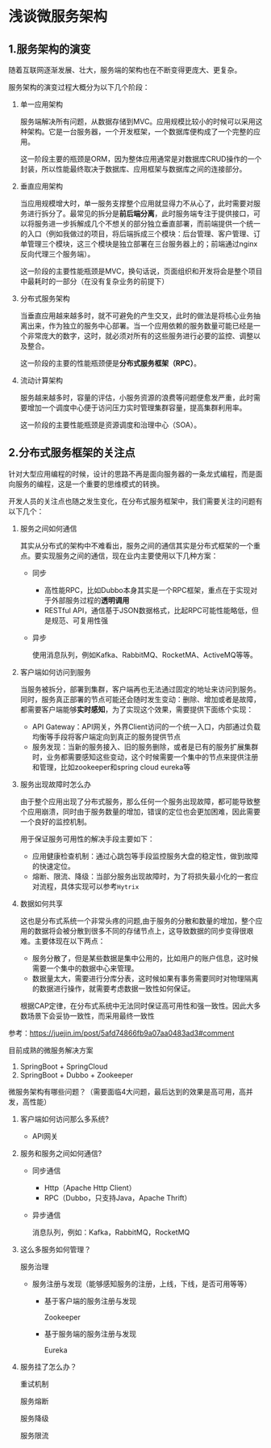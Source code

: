 # 浅谈微服务架构

## 1.服务架构的演变

随着互联网逐渐发展、壮大，服务端的架构也在不断变得更庞大、更复杂。

服务架构的演变过程大概分为以下几个阶段：

1. 单一应用架构

   服务端解决所有问题，从数据存储到MVC。应用规模比较小的时候可以采用这种架构。它是一台服务器，一个开发框架，一个数据库便构成了一个完整的应用。

   这一阶段主要的瓶颈是ORM，因为整体应用通常是对数据库CRUD操作的一个封装，所以性能最终取决于数据库、应用框架与数据库之间的连接部分。

2. 垂直应用架构

   当应用规模增大时，单一服务支撑整个应用就显得力不从心了，此时需要对服务进行拆分了。最常见的拆分是**前后端分离**，此时服务端专注于提供接口，可以将服务进一步拆解成几个不想关的部分独立垂直部署，而前端提供一个统一的入口（例如我做过的项目，将后端拆成三个模块：后台管理、客户管理、订单管理三个模块，这三个模块是独立部署在三台服务器上的；前端通过nginx反向代理三个服务端）。

   这一阶段的主要性能瓶颈是MVC，换句话说，页面组织和开发将会是整个项目中最耗时的一部分（在没有复杂业务的前提下）

3. 分布式服务架构

   当垂直应用越来越多时，就不可避免的产生交叉，此时的做法是将核心业务抽离出来，作为独立的服务中心部署。当一个应用依赖的服务数量可能已经是一个非常庞大的数字，这时，就必须对所有的这些服务进行必要的监控、调整以及整合。

   这一阶段的主要的性能瓶颈便是**分布式服务框架（RPC）**。

4. 流动计算架构

   服务越来越多时，容量的评估，小服务资源的浪费等问题便愈发严重，此时需要增加一个调度中心便于访问压力实时管理集群容量，提高集群利用率。

   这一阶段的主要性能瓶颈是资源调度和治理中心（SOA）。



## 2.分布式服务框架的关注点

针对大型应用编程的时候，设计的思路不再是面向服务器的一条龙式编程，而是面向服务的编程，这是一个重要的思维模式的转换。

开发人员的关注点也随之发生变化，在分布式服务框架中，我们需要关注的问题有以下几个：

1. 服务之间如何通信

   其实从分布式的架构中不难看出，服务之间的通信其实是分布式框架的一个重点。要实现服务之间的通信，现在业内主要使用以下几种方案：

   * 同步

     * 高性能RPC，比如Dubbo本身其实是一个RPC框架，重点在于实现对于外部服务过程的**透明调用**
     * RESTful API，通信基于JSON数据格式，比起RPC可能性能略低，但是规范、可复用性强

   * 异步

     使用消息队列，例如Kafka、RabbitMQ、RocketMA、ActiveMQ等等。

2. 客户端如何访问到服务

   当服务被拆分，部署到集群，客户端再也无法通过固定的地址来访问到服务。同时，服务真正部署的节点可能还会随时发生变动：删除、增加或者是故障，都需要客户端能够**实时感知**，为了实现这个效果，需要提供下面练个实现：

   * API Gateway：API网关，外界Client访问的一个统一入口，内部通过负载均衡等手段将客户端定向到真正的服务提供节点
   * 服务发现：当新的服务接入、旧的服务删除，或者是已有的服务扩展集群时，业务都需要感知这些变动，这个时候需要一个集中的节点来提供注册和管理，比如zookeeper和spring cloud eureka等

3. 服务出现故障时怎么办

   由于整个应用出现了分布式服务，那么任何一个服务出现故障，都可能导致整个应用崩溃，同时由于服务数量的增加，错误的定位也会更加困难，因此需要一个良好的监控机制。

   用于保证服务可用性的解决手段主要如下：

   * 应用健康检查机制：通过心跳包等手段监控服务大盘的稳定性，做到故障的快速定位。
   * 熔断、限流、降级：当部分服务出现故障时，为了将损失最小化的一套应对流程，具体实现可以参考`Hytrix`

4. 数据如何共享

   这也是分布式系统一个非常头疼的问题,由于服务的分散和数量的增加，整个应用的数据将会被分散到很多不同的存储节点上，这导致数据的同步变得很艰难。主要体现在以下两点：

   * 服务分散了，但是某些数据是集中公用的，比如用户的账户信息，这时候需要一个集中的数据中心来管理。
   * 数据量太大，需要进行分库分表，这时候如果有事务需要同时对物理隔离的数据进行操作，就需要考虑数据一致性如何保证。

   根据CAP定律，在分布式系统中无法同时保证高可用性和强一致性。因此大多数场景下会妥协一致性，而采用最终一致性





参考：<https://juejin.im/post/5afd74866fb9a07aa0483ad3#comment> 









目前成熟的微服务解决方案

1. SpringBoot + SpringCloud
2. SpringBoot + Dubbo + Zookeeper

微服务架构有哪些问题？（需要面临4大问题，最后达到的效果是高可用，高并发，高性能）

1. 客户端如何访问那么多系统?

   * API网关

2. 服务和服务之间如何通信?

   * 同步通信

     * Http（Apache Http Client）
     * RPC（Dubbo，只支持Java，Apache Thrift）

   * 异步通信

     消息队列，例如：Kafka，RabbitMQ，RocketMQ

3. 这么多服务如何管理？

   服务治理

   - 服务注册与发现（能够感知服务的注册，上线，下线，是否可用等等）

     - 基于客户端的服务注册与发现

       Zookeeper

     - 基于服务端的服务注册与发现

       Eureka

4. 服务挂了怎么办？

   重试机制

   服务熔断

   服务降级

   服务限流
